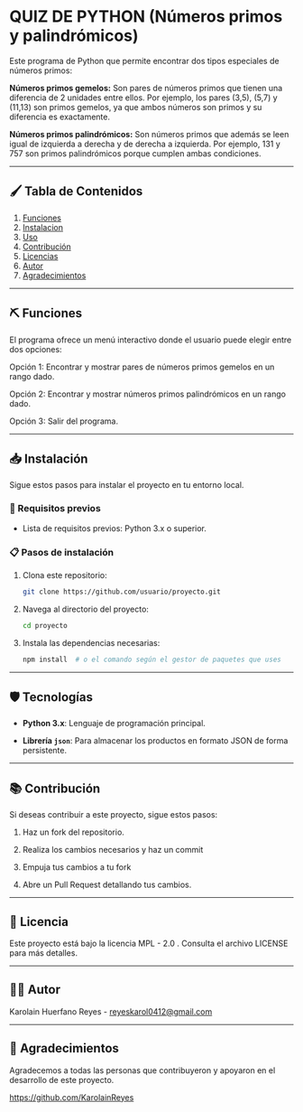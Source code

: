 # QUIZ DE PYTHON (Números primos y palindrómicos)

Este programa de Python que permite encontrar dos tipos especiales de números primos:

**Números primos gemelos:** Son pares de números primos que tienen una diferencia de 2 unidades entre ellos. Por ejemplo, los pares (3,5), (5,7) y (11,13) son primos gemelos, ya que ambos números son primos y su diferencia es exactamente.


**Números primos palindrómicos:** Son números primos que además se leen igual de izquierda a derecha y de derecha a izquierda. Por ejemplo, 131 y 757 son primos palindrómicos porque cumplen ambas condiciones.

------------------------------------------------------------------------------------------------------------------------

## 🖌️ Tabla de Contenidos

1. [Funciones](#funciones)
2. [Instalacion](#instalacion)
3. [Uso](#uso)
4. [Contribución](#contribucion)
5. [Licencias](#licencias)
6. [Autor](#autor)
7. [Agradecimientos](#agradecimientos)

------------------------------------------------------------------------------------------------------------------------

## ⛏️ Funciones

El programa ofrece un menú interactivo donde el usuario puede elegir entre dos opciones:

Opción 1: Encontrar y mostrar pares de números primos gemelos en un rango dado.

Opción 2: Encontrar y mostrar números primos palindrómicos en un rango dado.

Opción 3: Salir del programa.

------------------------------------------------------------------------------------------------------------------------

## 📥 Instalación

Sigue estos pasos para instalar el proyecto en tu entorno local.

### 🔧 Requisitos previos

- Lista de requisitos previos: Python 3.x o superior.

### 📋 Pasos de instalación

1. Clona este repositorio:
    ```bash
    git clone https://github.com/usuario/proyecto.git
    ```
2. Navega al directorio del proyecto:
    ```bash
    cd proyecto
    ```
3. Instala las dependencias necesarias:
    ```bash
    npm install  # o el comando según el gestor de paquetes que uses
    ```
------------------------------------------------------------------------------------------------------------------------

## 🛡️ Tecnologías

- **Python 3.x**: Lenguaje de programación principal.
  
- **Librería `json`**: Para almacenar los productos en formato JSON de forma persistente.

------------------------------------------------------------------------------------------------------------------------

## 📚 Contribución 

Si deseas contribuir a este proyecto, sigue estos pasos:

1. Haz un fork del repositorio.

2. Realiza los cambios necesarios y haz un commit

3. Empuja tus cambios a tu fork

4. Abre un Pull Request detallando tus cambios.

------------------------------------------------------------------------------------------------------------------------

## 🔗 Licencia
Este proyecto está bajo la licencia MPL - 2.0 . Consulta el archivo LICENSE para más detalles.

------------------------------------------------------------------------------------------------------------------------

## 👩‍💻 Autor

Karolain Huerfano Reyes - reyeskarol0412@gmail.com

------------------------------------------------------------------------------------------------------------------------

## 🫶 Agradecimientos

Agradecemos a todas las personas que contribuyeron y apoyaron en el desarrollo de este proyecto.

https://github.com/KarolainReyes
